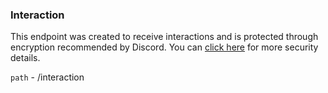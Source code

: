 ### Interaction
This endpoint was created to receive interactions and is protected through encryption recommended by Discord. You can [click here](https://discord.com/developers/docs/interactions/receiving-and-responding#security-and-authorization) for more security details.

`path` - /interaction
